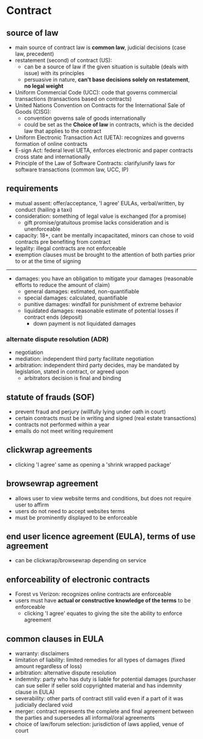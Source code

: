 # Contract

## source of law

* main source of contract law is **common law**, judicial decisions (case law, precedent)
* restatement (second) of contract (US):
  * can be a source of law if the given situation is suitable (deals with issue) with its principles
  * persuasive in nature, **can't base decisions solely on restatement**, **no legal weight**
* Uniform Commercial Code (UCC): code that governs commercial transactions (transactions based on contracts)
* United Nations Convention on Contracts for the International Sale of Goods (CISG):
  * convention governs sale of goods internationally
  * could be set as the **Choice of law** in contracts, which is the decided law that applies to the contract
* Uniform Electronic Transaction Act (UETA): recognizes and governs formation of online contracts
* E-sign Act: federal level UETA, enforces electronic and paper contracts cross state and internationally
* Principle of the Law of Software Contracts: clarify/unify laws for software transactions (common law, UCC, IP)

## requirements

* mutual assent: offer/acceptance, 'I agree' EULAs, verbal/written, by conduct (hailing a taxi)
* consideration: something of legal value is exchanged (for a promise)
  * gift promise/gratuitous promise lacks consideration and is unenforceable
* capacity: 18+, cant be mentally incapacitated, minors can chose to void contracts pre benefiting from contract
* legality: illegal contracts are not enforceable
* exemption clauses must be brought to the attention of both parties prior to or at the time of signing

---

* damages: you have an obligation to mitigate your damages (reasonable efforts to reduce the amount of claim)
  * general damages: estimated, non-quantifiable
  * special damages: calculated, quantifiable
  * punitive damages: windfall for punishment of extreme behavior
  * liquidated damages: reasonable estimate of potential losses if contract ends (deposit)
    * down payment is not liquidated damages

### alternate dispute resolution (ADR)

* negotiation
* mediation: independent third party facilitate negotiation
* arbitration: independent third party decides, may be mandated by legislation, stated in contract, or agreed upon
  * arbitrators decision is final and binding

## statute of frauds (SOF)

* prevent fraud and perjury (willfully lying under oath in court)
* certain contracts must be in writing and signed (real estate transactions)
* contracts not performed within a year
* emails do not meet writing requirement

## clickwrap agreements

* clicking 'I agree' same as opening a 'shrink wrapped package'

## browsewrap agreement

* allows user to view website terms and conditions, but does not require user to affirm
* users do not need to accept websites terms
* must be prominently displayed to be enforceable

## end user licence agreement (EULA), terms of use agreement

* can be clickwrap/browsewrap depending on service

## enforceability of electronic contracts

* Forest vs Verizon: recognizes online contracts are enforceable
* users must have **actual or constructive knowledge of the terms** to be enforceable
  * clicking 'I agree' equates to giving the site the ability to enforce agreement

## common clauses in EULA

* warranty: disclaimers
* limitation of liability: limited remedies for all types of damages (fixed amount regardless of loss)
* arbitration: alternative dispute resolution
* indemnity: party who has duty is liable for potential damages (purchaser can sue seller if seller sold copyrighted material and has indemnity clause in EULA)
* severability: other parts of contract still valid even if a part of it was judicially declared void
* merger: contract represents the complete and final agreement between the parties and supersedes all informal/oral agreements
* choice of law/forum selection: jurisdiction of laws applied, venue of court
